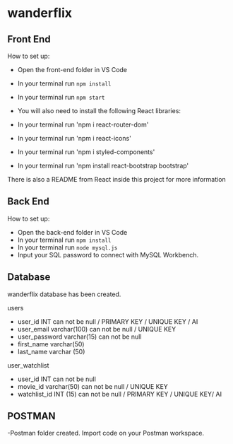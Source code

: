# wanderflix

## Front End

How to set up:
- Open the front-end folder in VS Code
- In your terminal run `npm install` 
- In your terminal run `npm start`

- You will also need to install the following React libraries:

- In your terminal run 'npm i react-router-dom'
- In your terminal run 'npm i react-icons'
- In your terminal run 'npm i styled-components'
- In your terminal run 'npm install react-bootstrap bootstrap'

There is also a README from React inside this project for more information

## Back End

How to set up:
- Open the back-end folder in VS Code
- In your terminal run `npm install` 
- In your terminal run `node mysql.js`
- Input your SQL password to connect with MySQL Workbench. 


## Database

wanderflix database has been created.

users 
- user_id INT can not be null / PRIMARY KEY / UNIQUE KEY / AI
- user_email varchar(100) can not be null / UNIQUE KEY
- user_password varchar(15) can not be null
- first_name varchar(50)
- last_name varchar (50)


user_watchlist 
- user_id INT can not be null 
- movie_id varchar(50) can not be null / UNIQUE KEY
- watchlist_id INT (15) can not be null / PRIMARY KEY / UNIQUE KEY/ AI


## POSTMAN
-Postman folder created. Import code on your Postman workspace.





